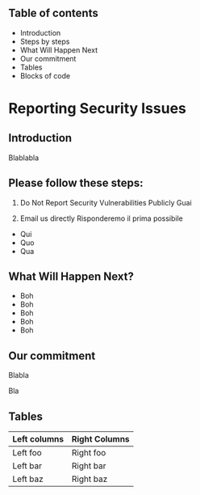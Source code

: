 ## Table of contents
- Introduction
- Steps by steps
- What Will Happen Next
- Our commitment
- Tables
- Blocks of code

# Reporting Security Issues

## Introduction
Blablabla

## Please follow these steps:
1. Do Not Report Security Vulnerabilities Publicly 
Guai

2. Email us directly
Risponderemo il prima possibile
- Qui
- Quo 
- Qua

## What Will Happen Next?
- Boh 
- Boh 
- Boh 
- Boh 
- Boh 

## Our commitment 
Blabla

Bla

## Tables

| Left columns | Right Columns |
| ------------- | ------------- |
| Left foo | Right foo |
| Left bar  | Right bar  |
| Left baz  | Right baz  |

